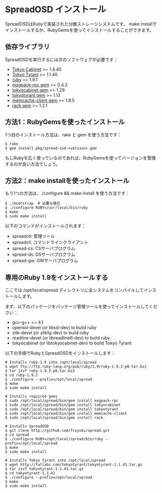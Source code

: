 SpreadOSD インストール
======================

SpreadOSDはRubyで実装された分散ストレージシステムです。
make installでインストールするか、RubyGemsを使ってインストールすることができます。


## 依存ライブラリ

SpreadOSDを実行するには次のソフトウェアが必要です：

  - [Tokyo Cabinet](http://fallabs.com/tokyocabinet/) &gt;= 1.4.40
  - [Tokyo Tyrant](http://fallabs.com/tokyotyrant/) &gt;= 1.1.40
  - [ruby](http://www.ruby-lang.org/) &gt;= 1.9.1
  - [msgpack-rpc gem](http://rubygems.org/gems/msgpack-rpc) &gt;= 0.4.3
  - [tokyocabinet gem](http://rubygems.org/gems/tokyocabinet) &gt;= 1.29
  - [tokyotyrant gem](http://rubygems.org/gems/tokyotyrant) &gt;= 1.13
  - [memcache-client gem](http://rubygems.org/gems/memcache-client) &gt;= 1.8.5
  - [rack gem](http://rubygems.org/gems/rack) &gt;= 1.2.1


## 方法1：RubyGemsを使ったインストール

1つ目のインストール方法は、rake と gem を使う方法です：

    $ rake
    $ gem install pkg/spread-osd-<version>.gem

もしRubyを広く使っているのであれば、RubyGemsを使ってバージョンを管理するのが良い方法でしょう。

## 方法2：make installを使ったインストール

もう1つの方法は、./configure && make install を使う方法です：

    $ ./bootstrap  # 必要な場合
    $ ./configure RUBY=/usr/local/bin/ruby
    $ make
    $ sudo make install

以下のコマンドがインストールされます：

  - spreadctl: 管理ツール
  - spreadcli: コマンドラインクライアント
  - spread-cs: CSサーバプログラム
  - spread-ds: DSサーバプログラム
  - spread-gw: GWサーバプログラム


## 専用のRuby 1.9をインストールする

ここでは /opt/local/spread ディレクトリに全システムをコンパイルしてインストールします。

まず、以下のパッケージをパッケージ管理ツールを使ってインストールしてください：

  - gcc-g++ &gt;= 4.1
  - openssl-devel (or libssl-dev) to build ruby
  - zlib-devel (or zlib1g-dev) to build ruby
  - readline-devel (or libreadline6-dev) to build ruby
  - tokyocabinet (or libtokyocabinet-dev) to build Tokyo Tyrant

以下の手順でRubyとSpreadOSDをインストールします：

    # Installs ruby-1.9 into /opt/local/spread
    $ wget ftp://ftp.ruby-lang.org/pub/ruby/1.9/ruby-1.9.2-p0.tar.bz2
    $ tar jxvf ruby-1.9.2-p0.tar.bz2
    $ cd ruby-1.9.2
    $ ./configure --prefix=/opt/local/spread
    $ make
    $ sudo make install
    
    # Installs required gems
    $ sudo /opt/local/spread/bin/gem install msgpack-rpc
    $ sudo /opt/local/spread/bin/gem install tokyocabinet
    $ sudo /opt/local/spread/bin/gem install tokyotyrant
    $ sudo /opt/local/spread/bin/gem install memcache-client
    $ sudo /opt/local/spread/bin/gem install rack
    
    # Installs SpreadOSD
    $ git clone http://github.com/frsyuki/spread.git
    $ cd spread
    $ ./configure RUBY=/opt/local/spread/bin/ruby --prefix=/opt/local/spread
    $ make
    $ sudo make install
    
    # Installs Tokyo Tyrant into /opt/local/spread
    $ wget http://fallabs.com/tokyotyrant/tokyotyrant-1.1.41.tar.gz
    $ tar zxvf tokyotyrant-1.1.41.tar.gz
    $ cd tokyotyrant-1.1.41
    $ ./configure --prefix=/opt/local/spread
    $ make
    $ sudo make install

